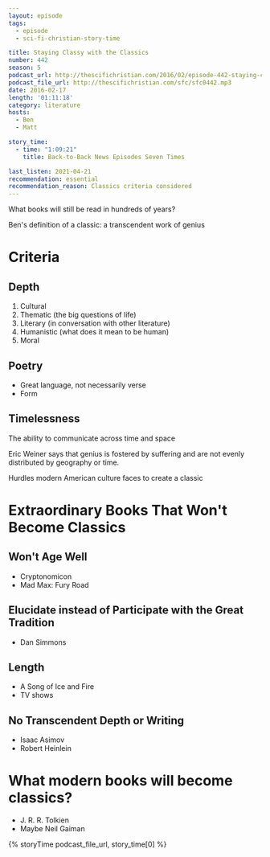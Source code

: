 ```yaml
---
layout: episode
tags:
  - episode
  - sci-fi-christian-story-time

title: Staying Classy with the Classics
number: 442
season: 5
podcast_url: http://thescifichristian.com/2016/02/episode-442-staying-classy-with-the-classics/
podcast_file_url: http://thescifichristian.com/sfc/sfc0442.mp3
date: 2016-02-17
length: '01:11:18'
category: literature
hosts:
  - Ben
  - Matt

story_time:
  - time: "1:09:21"
    title: Back-to-Back News Episodes Seven Times 

last_listen: 2021-04-21
recommendation: essential
recommendation_reason: Classics criteria considered
---
```


What books will still be read in hundreds of years?

Ben's definition of a classic: a transcendent work of genius

# Criteria
## Depth
1. Cultural
1. Thematic (the big questions of life)
1. Literary (in conversation with other literature)
1. Humanistic (what does it mean to be human)
1. Moral

## Poetry
- Great language, not necessarily verse
- Form

## Timelessness
The ability to communicate across time and space

Eric Weiner says that genius is fostered by suffering and are not evenly distributed by geography or time.

Hurdles modern American culture faces to create a classic



# Extraordinary Books That Won't Become Classics

## Won't Age Well
- Cryptonomicon
- Mad Max: Fury Road

## Elucidate instead of Participate with the Great Tradition
- Dan Simmons

## Length
- A Song of Ice and Fire
- TV shows

## No Transcendent Depth or Writing
- Isaac Asimov
- Robert Heinlein



# What modern books will become classics?
- J. R. R. Tolkien
- Maybe Neil Gaiman

{% storyTime podcast_file_url, story_time[0] %}